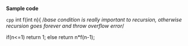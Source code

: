 ******Sample code******

```cpp```
int f(int n){
  /*base condition is really important to recursion, 
  otherwise recursion goes forever and throw overflow error*/
  
  if(n<=1)
    return 1;
  else
    return n*f(n-1);
``````
